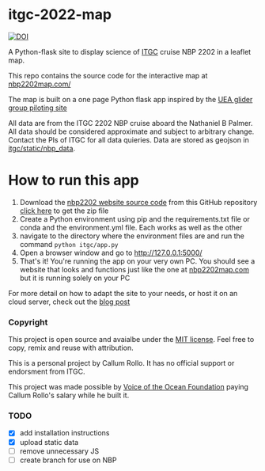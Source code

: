 # itgc-2022-map



[![DOI](https://zenodo.org/badge/DOI/10.5281/zenodo.6383012.svg)](https://doi.org/10.5281/zenodo.6383012)



A Python-flask site to display science of [ITGC](https://thwaitesglacier.org/) cruise NBP 2202 in a leaflet map.

This repo contains the source code for the interactive map at [nbp2202map.com/](https://nbp2202map.com/)

The map is built on a one page Python flask app inspired by the [UEA glider group piloting site](https://github.com/ueaglider/ueaglider-web)

All data are from the ITGC 2202 NBP cruise aboard the Nathaniel B Palmer. All data should be considered 
approximate and subject to arbitrary change. Contact the PIs of ITGC for all data quieries. Data are stored
as geojson in [itgc/static/nbp_data](https://github.com/callumrollo/itgc-2022-map/tree/main/itgc/static/nbp_data).

# How to run this app

1. Download the [nbp2202 website source code](https://github.com/callumrollo/itgc-2022-map) from this GitHub repository
[click here](https://github.com/callumrollo/itgc-2022-map/archive/refs/heads/main.zip) to get the zip file
2. Create a Python environment using pip and the requirements.txt file or conda and the environment.yml file. Each works as well as the other
3. navigate to the directory where the environment files are and run the command `python itgc/app.py`
4. Open a browser window and go to http://127.0.0.1:5000/
5. That's it! You're running the app on your very own PC. You should see a website that looks and functions just like the one at [nbp2202map.com](https://nbp2202map.com) but it is running solely on your PC

For more detail on how to adapt the site to your needs, or host it on an cloud server, check out the [blog post](https://callumrollo.github.io/flask_leaflet.html)

### Copyright

This project is open source and avaialbe under the [MIT license](https://github.com/callumrollo/itgc-2022-map/blob/main/LICENSE). Feel free to copy, remix and reuse with attribution.

This is a personal project by Callum Rollo. It has no official support or endorsment from ITGC.

This project was made possible by [Voice of the Ocean Foundation](https://voiceoftheocean.org) paying Callum Rollo's salary while he built it.

### TODO

- [x] add installation instructions
- [x] upload static data
- [ ] remove unnecessary JS
- [ ] create branch for use on NBP

